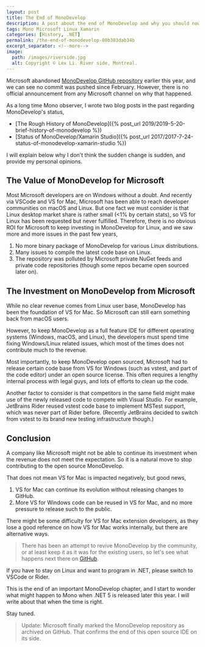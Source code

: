```yaml
---
layout: post
title: The End of MonoDevelop
description: A post about the end of MonoDevelop and why you should now abandon it.
tags: Mono Microsoft Linux Xamarin
categories: [History, .NET]
permalink: /the-end-of-monodevelop-80b383dab34b
excerpt_separator: <!--more-->
image:
  path: /images/riverside.jpg
  alt: Copyright © Lex Li. River side, Montreal.
---
```


Microsoft abandoned [MonoDevelop GitHub repository](https://github.com/mono/monodevelop/graphs/contributors) earlier this year, and we can see no commit was pushed since February. However, there is no official announcement from any Microsoft channel on why that happened.

<!--more-->

As a long time Mono observer, I wrote two blog posts in the past regarding MonoDevelop's status,

- [The Rough History of MonoDevelop]({% post_url 2019/2019-5-20-brief-history-of-monodevelop %})
- [Status of MonoDevelop/Xamarin Studio]({% post_url 2017/2017-7-24-status-of-monodevelop-xamarin-studio %})

I will explain below why I don't think the sudden change is sudden, and provide my personal opinions.

## The Value of MonoDevelop for Microsoft

Most Microsoft developers are on Windows without a doubt. And recently via VSCode and VS for Mac, Microsoft has been able to reach developer communities on macOS and Linux. But one fact we must consider is that Linux desktop market share is rather small (<1% by certain stats), so VS for Linux has been requested but never fulfilled. Therefore, there is no obvious ROI for Microsoft to keep investing in MonoDevelop for Linux, and we saw more and more issues in the past few years,

1. No more binary package of MonoDevelop for various Linux distributions.
1. Many issues to compile the latest code base on Linux.
1. The repository was polluted by Microsoft private NuGet feeds and private code repositories (though some repos became open sourced later on).

## The Investment on MonoDevelop from Microsoft

While no clear revenue comes from Linux user base, MonoDevelop has been the foundation of VS for Mac. So Microsoft can still earn something back from macOS users.

However, to keep MonoDevelop as a full feature IDE for different operating systems (Windows, macOS, and Linux), the developers must spend time fixing Windows/Linux related issues, which most of the times does not contribute much to the revenue.

Most importantly, to keep MonoDevelop open sourced, Microsoft had to release certain code base from VS for Windows (such as vstest, and part of the code editor) under an open source license. This often requires a lengthy internal process with legal guys, and lots of efforts to clean up the code.

Another factor to consider is that competitors in the same field might make use of the newly released code to compete with Visual Studio. For example, JetBrains Rider reused vstest code base to implement MSTest support, which was never part of Rider before. (Recently JetBrains decided to switch from vstest to its brand new testing infrastructure though.)

## Conclusion

A company like Microsoft might not be able to continue its investment when the revenue does not meet the expectation. So it is a natural move to stop contributing to the open source MonoDevelop.

That does not mean VS for Mac is impacted negatively, but good news,

1. VS for Mac can continue its evolution without releasing changes to GitHub.
1. More VS for Windows code can be reused in VS for Mac, and no more pressure to release such to the public.

There might be some difficulty for VS for Mac extension developers, as they lose a good reference on how VS for Mac works internally, but there are alternative ways.

> There has been an attempt to revive MonoDevelop by the community, or at least keep it as it was for the existing users, so let's see what happens next there on [GitHub](https://github.com/dotdevelop/dotdevelop/issues).

If you have to stay on Linux and want to program in .NET, please switch to VSCode or Rider.

This is the end of an important MonoDevelop chapter, and I start to wonder what might happen to Mono when .NET 5 is released later this year. I will write about that when the time is right.

Stay tuned.

> Update: Microsoft finally marked the MonoDevelop repository as archived on GitHub. That confirms the end of this open source IDE on its side.
